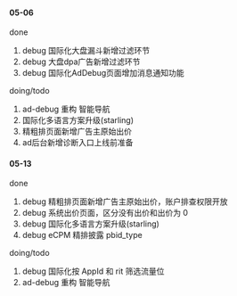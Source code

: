 #### 05-06

done
1. debug 国际化大盘漏斗新增过滤环节
2. debug 大盘dpa广告新增过滤环节
3. debug 国际化AdDebug页面增加消息通知功能

doing/todo
1. ad-debug 重构 智能导航
2. 国际化多语言方案升级(starling)
3. 精粗排页面新增广告主原始出价
4. ad后台新增诊断入口上线前准备

#### 05-13

done
1. debug 精粗排页面新增广告主原始出价，账户排查权限开放
2. debug 系统出价页面，区分没有出价和出价为 0
3. debug 国际化多语言方案升级(starling)
4. debug eCPM 精排披露 pbid_type

doing/todo
1. debug 国际化按 AppId 和 rit 筛选流量位
2. ad-debug 重构 智能导航